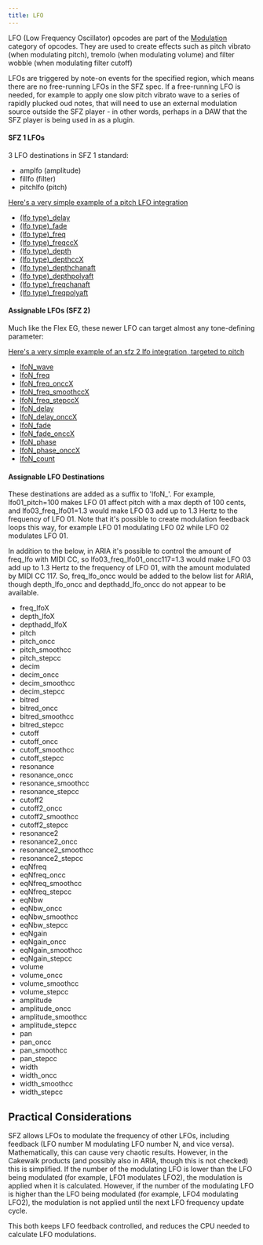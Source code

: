 ```yaml
---
title: LFO
---
```

LFO (Low Frequency Oscillator) opcodes are part of the [Modulation]
category of opcodes. They are used to create effects such as pitch vibrato
(when modulating pitch), tremolo (when modulating volume) and filter wobble
(when modulating filter cutoff)

LFOs are triggered by note-on events for the specified region, which means there
are no free-running LFOs in the SFZ spec. If a free-running LFO is needed, for
example to apply one slow pitch vibrato wave to a series of rapidly plucked oud
notes, that will need to use an external modulation source outside the
SFZ player - in other words, perhaps in a DAW that the SFZ player is being used
in as a plugin.

#### SFZ 1 LFOs

3 LFO destinations in SFZ 1 standard:

- amplfo (amplitude)
- fillfo (filter)
- pitchlfo (pitch)

[Here's a very simple example of a pitch LFO integration][1]

- [(lfo type)_delay]
- [(lfo type)_fade]
- [(lfo type)_freq]
- [(lfo type)_freqccX]
- [(lfo type)_depth]
- [(lfo type)_depthccX]
- [(lfo type)_depthchanaft]
- [(lfo type)_depthpolyaft]
- [(lfo type)_freqchanaft]
- [(lfo type)_freqpolyaft]

#### Assignable LFOs (SFZ 2)

Much like the Flex EG, these newer LFO can target almost any tone-defining parameter:

[Here's a very simple example of an sfz 2 lfo integration, targeted to pitch][1]

- [lfoN_wave]
- [lfoN_freq]
- [lfoN_freq_onccX]
- [lfoN_freq_smoothccX]
- [lfoN_freq_stepccX]
- [lfoN_delay]
- [lfoN_delay_onccX]
- [lfoN_fade]
- [lfoN_fade_onccX]
- [lfoN_phase]
- [lfoN_phase_onccX]
- [lfoN_count]

#### Assignable LFO Destinations

These destinations are added as a suffix to 'lfoN_'. For example,
lfo01_pitch=100 makes LFO 01 affect pitch with a max depth of 100 cents, and
lfo03_freq_lfo01=1.3 would make LFO 03 add up to 1.3 Hertz to the
frequency of LFO 01. Note that it's possible to create modulation feedback
loops this way, for example LFO 01 modulating LFO 02 while LFO 02 modulates
LFO 01.

In addition to the below, in ARIA it's possible to control the amount
of freq_lfo with MIDI CC, so lfo03_freq_lfo01_oncc117=1.3 would make LFO 03 add
up to 1.3 Hertz to the frequency of LFO 01, with the amount modulated by MIDI
CC 117. So, freq_lfo_oncc would be added to the below list for ARIA, though
depth_lfo_oncc and depthadd_lfo_oncc do not appear to be available.

- freq_lfoX
- depth_lfoX
- depthadd_lfoX
- pitch
- pitch_oncc
- pitch_smoothcc
- pitch_stepcc
- decim
- decim_oncc
- decim_smoothcc
- decim_stepcc
- bitred
- bitred_oncc
- bitred_smoothcc
- bitred_stepcc
- cutoff
- cutoff_oncc
- cutoff_smoothcc
- cutoff_stepcc
- resonance
- resonance_oncc
- resonance_smoothcc
- resonance_stepcc
- cutoff2
- cutoff2_oncc
- cutoff2_smoothcc
- cutoff2_stepcc
- resonance2
- resonance2_oncc
- resonance2_smoothcc
- resonance2_stepcc
- eqNfreq
- eqNfreq_oncc
- eqNfreq_smoothcc
- eqNfreq_stepcc
- eqNbw
- eqNbw_oncc
- eqNbw_smoothcc
- eqNbw_stepcc
- eqNgain
- eqNgain_oncc
- eqNgain_smoothcc
- eqNgain_stepcc
- volume
- volume_oncc
- volume_smoothcc
- volume_stepcc
- amplitude
- amplitude_oncc
- amplitude_smoothcc
- amplitude_stepcc
- pan
- pan_oncc
- pan_smoothcc
- pan_stepcc
- width
- width_oncc
- width_smoothcc
- width_stepcc

## Practical Considerations

SFZ allows LFOs to modulate the frequency of other LFOs, including feedback
(LFO number M modulating LFO number N, and vice versa). Mathematically, this
can cause very chaotic results. However, in the Cakewalk products (and possibly
also in ARIA, though this is not checked) this is simplified. If the number of the
modulating LFO is lower than the LFO being modulated (for example, LFO1 modulates
LFO2), the modulation is applied when it is calculated. However, if the number
of the modulating LFO is higher than the LFO being modulated (for example, LFO4
modulating LFO2), the modulation is not applied until the next LFO frequency
update cycle.

This both keeps LFO feedback controlled, and reduces the CPU needed to calculate
LFO modulations.


[Modulation]:              ../misc/categories.md#modulation
[1]:                       ../tutorials/lfo.md
[(lfo type)_delay]:        ../opcodes/amplfo_delay.md
[(lfo type)_fade]:         ../opcodes/amplfo_fade.md
[(lfo type)_freq]:         ../opcodes/amplfo_freq.md
[(lfo type)_freqccX]:      ../opcodes/amplfo_freq.md
[(lfo type)_depth]:        ../opcodes/amplfo_depth.md
[(lfo type)_depthccX]:     ../opcodes/amplfo_depth.md
[(lfo type)_depthchanaft]: ../opcodes/amplfo_depthchanaft.md
[(lfo type)_depthpolyaft]: ../opcodes/amplfo_depthpolyaft.md
[(lfo type)_freqchanaft]:  ../opcodes/amplfo_freqchanaft.md
[(lfo type)_freqpolyaft]:  ../opcodes/amplfo_freqpolyaft.md
[lfoN_wave]:               ../opcodes/lfoN_wave.md
[lfoN_freq]:               ../opcodes/lfoN_freq.md
[lfoN_freq_onccX]:         ../opcodes/lfoN_freq.md
[lfoN_freq_smoothccX]:     ../opcodes/lfoN_freq_smoothccX.md
[lfoN_freq_stepccX]:       ../opcodes/lfoN_freq_stepccX.md
[lfoN_delay]:              ../opcodes/lfoN_delay.md
[lfoN_delay_onccX]:        ../opcodes/lfoN_delay.md
[lfoN_fade]:               ../opcodes/lfoN_fade.md
[lfoN_fade_onccX]:         ../opcodes/lfoN_fade.md
[lfoN_phase]:              ../opcodes/lfoN_phase.md
[lfoN_phase_onccX]:        ../opcodes/lfoN_phase.md
[lfoN_count]:              ../opcodes/lfoN_count.md
